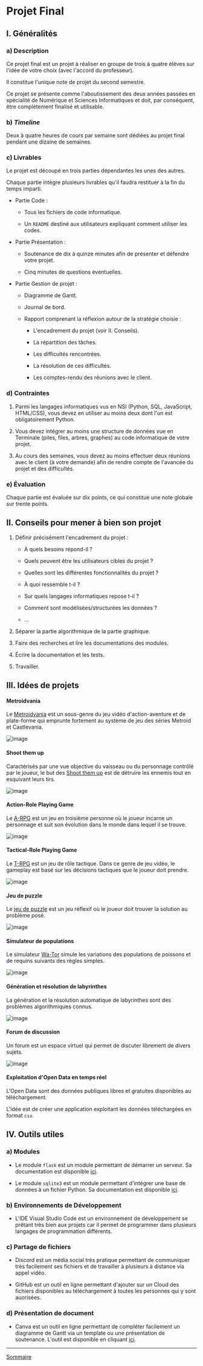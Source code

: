 # Projet Final

## I. Généralités

### a) Description

Ce projet final est un projet à réaliser en groupe de trois à quatre élèves sur l'idée de votre choix (avec l'accord du professeur).

Il constitue l'unique note de projet du second semestre.

Ce projet se présente comme l'aboutissement des deux années passées en spécialité de Numérique et Sciences Informatiques et doit, par conséquent, être complètement finalisé et utilisable.

### b) *Timeline*

Deux à quatre heures de cours par semaine sont dédiées au projet final pendant une dizaine de semaines.

### c) Livrables

Le projet est découpé en trois parties dépendantes les unes des autres.

Chaque partie intègre plusieurs livrables qu'il faudra restituer à la fin du temps imparti.

- Partie Code :

    + Tous les fichiers de code informatique.

    + Un `README` destiné aux utilisateurs expliquant comment utiliser les codes.

- Partie Présentation :

    + Soutenance de dix à quinze minutes afin de présenter et défendre votre projet.

    + Cinq minutes de questions éventuelles.

- Partie Gestion de projet :

    + Diagramme de Gantt.

    + Journal de bord.

    + Rapport comprenant la réflexion autour de la stratégie choisie : 
        
        * L'encadrement du projet (voir II. Conseils).
        
        * La répartition des tâches.
        
        * Les difficultés rencontrées.
        
        * La résolution de ces difficultés.
        
        * Les comptes-rendu des réunions avec le client.

### d) Contraintes

1. Parmi les langages informatiques vus en NSI (Python, SQL, JavaScript, HTML/CSS), vous devez en utiliser au moins deux dont l'un est obligatoirement Python.

2. Vous devez intégrer au moins une structure de données vue en Terminale (piles, files, arbres, graphes) au code informatique de votre projet.

3. Au cours des semaines, vous devez au moins effectuer deux réunions avec le client (à votre demande) afin de rendre compte de l'avancée du projet et des difficultés.

### e) Évaluation

Chaque partie est évaluée sur dix points, ce qui constitue une note globale sur trente points.

## II. Conseils pour mener à bien son projet

1. Définir précisément l'encadrement du projet :

    - À quels besoins répond-il ?

    - Quels peuvent être les utilisateurs cibles du projet ?

    - Quelles sont les différentes fonctionnalités du projet ?

    - À quoi ressemble t-il ? 

    - Sur quels langages informatiques repose t-il ?

    - Comment sont modélisées/structurées les données ?

    - ...

2. Séparer la partie algorithmique de la partie graphique.

3. Faire des recherches et lire les documentations des modules. 

4. Écrire la documentation et les tests.

5. Travailler.

## III. Idées de projets

#### Metroidvania

Le [Metroidvania](https://fr.wikipedia.org/wiki/Jeu_de_plates-formes) est un sous-genre du jeu vidéo d'action-aventure et de plate-forme qui emprunte fortement au système de jeu des séries Metroid et Castlevania.

![image](./img/metroidvania.gif)

#### Shoot them up

Caractérisés par une vue objective du vaisseau ou du personnage contrôlé par le joueur, le but des [Shoot them up](https://fr.wikipedia.org/wiki/Shoot_%27em_up) est de détruire les ennemis tout en esquivant leurs tirs.

![image](./img/shoot_them_up.gif)

#### Action-Role Playing Game

Le [A-RPG](https://fr.wikipedia.org/wiki/Action-RPG) est un jeu en troisième personne où le joueur incarne un personnage et suit son évolution dans le monde dans lequel il se trouve.

![image](./img/a-rpg.gif)

#### Tactical-Role Playing Game

Le [T-RPG](https://fr.wikipedia.org/wiki/Tactical_RPG) est un jeu de rôle tactique. Dans ce genre de jeu vidéo, le gameplay est basé sur les décisions tactiques que le joueur doit prendre.

![image](./img/t-rpg.gif)

#### Jeu de puzzle

Le [jeu de puzzle](https://www.gamedle.wtf/?lang=fr) est un jeu réflexif où le joueur doit trouver la solution au problème posé.

![image](./img/jeu_de_puzzle.png)

#### Simulateur de populations

Le simulateur [Wa-Tor](https://en.wikipedia.org/wiki/Wa-Tor) simule les variations des populations de poissons et de requins suivants des règles simples.

![image](./img/simulateur_de_simulation.gif)

#### Génération et résolution de labyrinthes

La génération et la résolution automatique de labyrinthes sont des problèmes algorithmiques connus.

![image](./img/resolution_de_labyrinthes.gif)

#### Forum de discussion

Un forum est un espace virtuel qui permet de discuter librement de divers sujets.

![image](./img/forum_de_discussion.png)

#### Exploitation d'Open Data en temps réel

L'Open Data sont des données publiques libres et gratuites disponibles au téléchargement.

L'idée est de créer une application exploitant les données téléchargées en format `csv`.

## IV. Outils utiles

### a) Modules

- Le module `flask` est un module permettant de démarrer un serveur. Sa documentation est disponible [ici](https://flask.palletsprojects.com/en/3.0.x/).

- Le module `sqlite3` est un module permettant d'intégrer une base de données à un fichier Python. Sa documentation est disponible [ici](https://docs.python.org/3/library/sqlite3.html).


### b) Environnements de Développement

- L'IDE Visual Studio Code est un environnement de développement se prêtant très bien aux projets car il permet de programmer dans plusieurs langages de programmation différents.

### c) Partage de fichiers

- Discord est un média social très pratique permettant de communiquer très facilement ses fichiers et de travailler à plusieurs à distance via appel vidéo.

- GitHub est un outil en ligne permettant d'ajouter sur un Cloud des fichiers disponibles au téléchargement à toutes les personnes qui y sont auorisées.

### d) Présentation de document

- Canva est un outil en ligne permettant de compléter facilement un diagramme de Gantt via un template ou une présentation de soutenance. L'outil est disponible en cliquant [ici](https://www.canva.com/).

____________

[Sommaire](./../README.md)
